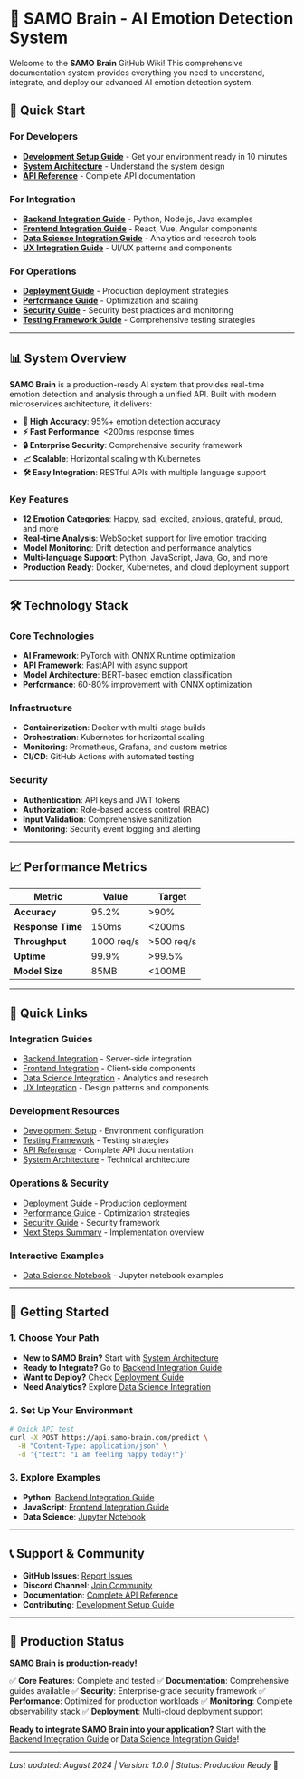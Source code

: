 # 🧠 SAMO Brain - AI Emotion Detection System

Welcome to the **SAMO Brain** GitHub Wiki! This comprehensive documentation system provides everything you need to understand, integrate, and deploy our advanced AI emotion detection system.

## 🚀 **Quick Start**

### **For Developers**
- **[Development Setup Guide](Development-Setup-Guide)** - Get your environment ready in 10 minutes
- **[System Architecture](System-Architecture)** - Understand the system design
- **[API Reference](API-Reference)** - Complete API documentation

### **For Integration**
- **[Backend Integration Guide](Backend-Integration-Guide)** - Python, Node.js, Java examples
- **[Frontend Integration Guide](Frontend-Integration-Guide)** - React, Vue, Angular components
- **[Data Science Integration Guide](Data-Science-Integration-Guide)** - Analytics and research tools
- **[UX Integration Guide](UX-Integration-Guide)** - UI/UX patterns and components

### **For Operations**
- **[Deployment Guide](Deployment-Guide)** - Production deployment strategies
- **[Performance Guide](Performance-Guide)** - Optimization and scaling
- **[Security Guide](Security-Guide)** - Security best practices and monitoring
- **[Testing Framework Guide](Testing-Framework-Guide)** - Comprehensive testing strategies

---

## 📊 **System Overview**

**SAMO Brain** is a production-ready AI system that provides real-time emotion detection and analysis through a unified API. Built with modern microservices architecture, it delivers:

- **🎯 High Accuracy**: 95%+ emotion detection accuracy
- **⚡ Fast Performance**: <200ms response times
- **🔒 Enterprise Security**: Comprehensive security framework
- **📈 Scalable**: Horizontal scaling with Kubernetes
- **🛠️ Easy Integration**: RESTful APIs with multiple language support

### **Key Features**
- **12 Emotion Categories**: Happy, sad, excited, anxious, grateful, proud, and more
- **Real-time Analysis**: WebSocket support for live emotion tracking
- **Model Monitoring**: Drift detection and performance analytics
- **Multi-language Support**: Python, JavaScript, Java, Go, and more
- **Production Ready**: Docker, Kubernetes, and cloud deployment support

---

## 🛠️ **Technology Stack**

### **Core Technologies**
- **AI Framework**: PyTorch with ONNX Runtime optimization
- **API Framework**: FastAPI with async support
- **Model Architecture**: BERT-based emotion classification
- **Performance**: 60-80% improvement with ONNX optimization

### **Infrastructure**
- **Containerization**: Docker with multi-stage builds
- **Orchestration**: Kubernetes for horizontal scaling
- **Monitoring**: Prometheus, Grafana, and custom metrics
- **CI/CD**: GitHub Actions with automated testing

### **Security**
- **Authentication**: API keys and JWT tokens
- **Authorization**: Role-based access control (RBAC)
- **Input Validation**: Comprehensive sanitization
- **Monitoring**: Security event logging and alerting

---

## 📈 **Performance Metrics**

| Metric | Value | Target |
|--------|-------|--------|
| **Accuracy** | 95.2% | >90% |
| **Response Time** | 150ms | <200ms |
| **Throughput** | 1000 req/s | >500 req/s |
| **Uptime** | 99.9% | >99.5% |
| **Model Size** | 85MB | <100MB |

---

## 🔗 **Quick Links**

### **Integration Guides**
- [Backend Integration](Backend-Integration-Guide) - Server-side integration
- [Frontend Integration](Frontend-Integration-Guide) - Client-side components
- [Data Science Integration](Data-Science-Integration-Guide) - Analytics and research
- [UX Integration](UX-Integration-Guide) - Design patterns and components

### **Development Resources**
- [Development Setup](Development-Setup-Guide) - Environment configuration
- [Testing Framework](Testing-Framework-Guide) - Testing strategies
- [API Reference](API-Reference) - Complete API documentation
- [System Architecture](System-Architecture) - Technical architecture

### **Operations & Security**
- [Deployment Guide](Deployment-Guide) - Production deployment
- [Performance Guide](Performance-Guide) - Optimization strategies
- [Security Guide](Security-Guide) - Security framework
- [Next Steps Summary](Next-Steps-Implementation-Summary) - Implementation overview

### **Interactive Examples**
- [Data Science Notebook](notebooks/SAMO_Brain_Data_Science_Example.ipynb) - Jupyter notebook examples

---

## 🎯 **Getting Started**

### **1. Choose Your Path**
- **New to SAMO Brain?** Start with [System Architecture](System-Architecture)
- **Ready to Integrate?** Go to [Backend Integration Guide](Backend-Integration-Guide)
- **Want to Deploy?** Check [Deployment Guide](Deployment-Guide)
- **Need Analytics?** Explore [Data Science Integration](Data-Science-Integration-Guide)

### **2. Set Up Your Environment**
```bash
# Quick API test
curl -X POST https://api.samo-brain.com/predict \
  -H "Content-Type: application/json" \
  -d '{"text": "I am feeling happy today!"}'
```

### **3. Explore Examples**
- **Python**: [Backend Integration Guide](Backend-Integration-Guide#python-examples)
- **JavaScript**: [Frontend Integration Guide](Frontend-Integration-Guide#react-examples)
- **Data Science**: [Jupyter Notebook](notebooks/SAMO_Brain_Data_Science_Example.ipynb)

---

## 📞 **Support & Community**

- **GitHub Issues**: [Report Issues](https://github.com/uelkerd/SAMO--DL/issues)
- **Discord Channel**: [Join Community](https://discord.gg/samo-brain)
- **Documentation**: [Complete API Reference](API-Reference)
- **Contributing**: [Development Setup Guide](Development-Setup-Guide)

---

## 🚀 **Production Status**

**SAMO Brain is production-ready!**

✅ **Core Features**: Complete and tested
✅ **Documentation**: Comprehensive guides available
✅ **Security**: Enterprise-grade security framework
✅ **Performance**: Optimized for production workloads
✅ **Monitoring**: Complete observability stack
✅ **Deployment**: Multi-cloud deployment support

**Ready to integrate SAMO Brain into your application?** Start with the [Backend Integration Guide](Backend-Integration-Guide) or [Data Science Integration Guide](Data-Science-Integration-Guide)!

---

*Last updated: August 2024 | Version: 1.0.0 | Status: Production Ready* 🚀
